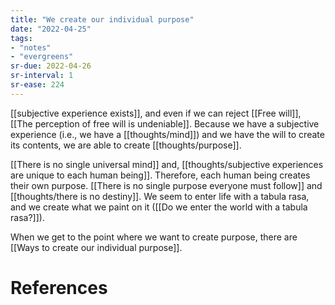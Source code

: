 ```yaml
---
title: "We create our individual purpose"
date: "2022-04-25"
tags:
- "notes"
- "evergreens"
sr-due: 2022-04-26
sr-interval: 1
sr-ease: 224
---
```


[[subjective experience exists]], and even if we can reject [[Free will]], [[The perception of free will is undeniable]]. Because we have a subjective experience (i.e., we have a [[thoughts/mind]]) and we have the will to create its contents, we are able to create [[thoughts/purpose]].

[[There is no single universal mind]] and, [[thoughts/subjective experiences are unique to each human being]]. Therefore, each human being creates their own purpose. [[There is no single purpose everyone must follow]] and [[thoughts/there is no destiny]]. We seem to enter life with a tabula rasa, and we create what we paint on it ([[Do we enter the world with a tabula rasa?]]).

When we get to the point where we want to create purpose, there are [[Ways to create our individual purpose]].

# References

